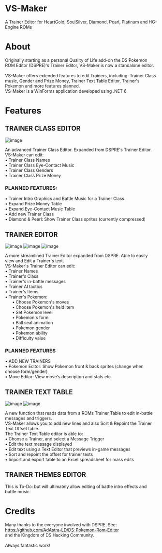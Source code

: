 # VS-Maker
A Trainer Editor for HeartGold, SoulSilver, Diamond, Pearl, Platinum and HG-Engine ROMs

# About
Originally starting as a personal Quality of Life add-on the DS Pokemon ROM Editor (DSPRE)'s Trainer Editor, VS-Maker is now a standalone editor.
<br/><br/>VS-Maker offers extended features to edit Trainers, including: Trainer Class music, Gender and Prize Money, Trainer Text Table Editor, Trainer's Pokemon and more features planned.
<br/>VS-Maker is a WinForms application developed using .NET 6

# Features
## **TRAINER CLASS EDITOR**
![image](https://github.com/Chvlkie/VS-Maker/assets/120563328/a351a86c-0906-4b70-807d-22b76d15b04b)


An advanced Trainer Class Editor. Expanded from DSPRE's Trainer Editor.
<br/>VS-Maker can edit:
<br/>• Trainer Class Names
<br/>• Trainer Class Eye-Contact Music
<br/>• Trainer Class Genders
<br/>• Trainer Class Prize Money
<br/>
### **PLANNED FEATURES:**
• Trainer Intro Graphics and Battle Music for a Trainer Class
<br/>• Expand Prize Money Table
<br/>• Expand Eye-Contact Music Table
<br/>• Add new Trainer Class
<br/>• Diamond & Pearl: Show Trainer Class sprites (currently compressed)
<br/>
## **TRAINER EDITOR**
![image](https://github.com/Chvlkie/VS-Maker/assets/120563328/d36834a9-151a-4ad3-80c0-8f2ef26a73bf)
![image](https://github.com/Chvlkie/VS-Maker/assets/120563328/3abea4ac-2e1a-48a8-81d6-037e72f39c71)
![image](https://github.com/Chvlkie/VS-Maker/assets/120563328/5dd0a121-8eb0-4590-90ac-649e063c8433)

A more streamlined Trainer Editor expanded from DSPRE. Able to easily view and Edit a Trainer's text.
<br/>VS-Maker's Trainer Editor can edit:
<br/>• Trainer Names
<br/>• Trainer's Class
<br/>• Trainer's in-battle messages
<br/>• Trainer AI tactics
<br/>• Trainer's Items
<br/>• Trainer's Pokemon:
<br/>&nbsp;&nbsp;&nbsp;&nbsp;&nbsp;&nbsp;• Choose Pokemon's moves
<br/>&nbsp;&nbsp;&nbsp;&nbsp;&nbsp;&nbsp;• Choose Pokemon's held item
<br/>&nbsp;&nbsp;&nbsp;&nbsp;&nbsp;&nbsp;• Set Pokemon level
<br/>&nbsp;&nbsp;&nbsp;&nbsp;&nbsp;&nbsp;• Pokemon's form
<br/>&nbsp;&nbsp;&nbsp;&nbsp;&nbsp;&nbsp;• Ball seal animation
<br/>&nbsp;&nbsp;&nbsp;&nbsp;&nbsp;&nbsp;• Pokemon gender
<br/>&nbsp;&nbsp;&nbsp;&nbsp;&nbsp;&nbsp;• Pokemon ability
<br/>&nbsp;&nbsp;&nbsp;&nbsp;&nbsp;&nbsp;• Difficulty value
<br/>     
### **PLANNED FEATURES**
• ADD NEW TRAINERS
<br/>• Pokemon Editor: Show Pokemon front & back sprites (change when choose form/gender)
<br/>• Move Editor: View move's description and stats etc
## **TRAINER TEXT TABLE**
![image](https://github.com/Chvlkie/VS-Maker/assets/120563328/54e8ceba-3b39-4216-8fd6-0b8bb5a136aa)
![image](https://github.com/Chvlkie/VS-Maker/assets/120563328/3c1da7a7-915c-4569-ac7b-b976af44da0b)

A new function that reads data from a ROMs Trainer Table to edit in-battle messages and triggers.
<br/>VS-Maker allows you to add new lines and also Sort & Repoint the Trainer Text Offset table.
<br/>The Trainer Text Table editor is able to:
<br/>• Choose a Trainer, and select a Message Trigger
<br/>• Edit the text message displayed
<br/>• Edit text using a Text Editor that previews in-game messages
<br/>• Sort and repoint the offset for trainer texts
<br/>• Import and export table to an Excel spreadsheet for mass edits
<br/>

## **TRAINER THEMES EDITOR**
This is To-Do: but will ultimately allow editing of battle intro effects and battle music.
# Credits
Many thanks to the everyone involved with DSPRE. See: https://github.com/AdAstra-LD/DS-Pokemon-Rom-Editor
<br/>and the Kingdom of DS Hacking Community. 
<br/><br/>Always fantastic work!
# 
